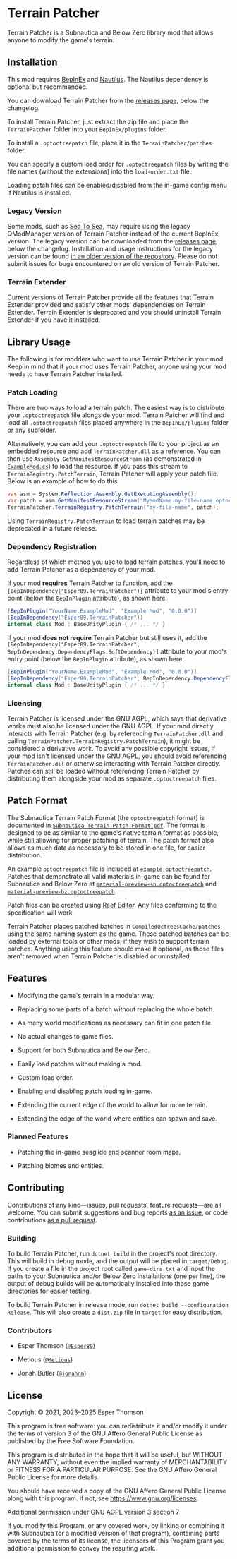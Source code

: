 # Terrain Patcher

Terrain Patcher is a Subnautica and Below Zero library mod that allows anyone to modify the game's
terrain.

## Installation

This mod requires [BepInEx](https://github.com/toebeann/BepInEx.Subnautica) and
[Nautilus](https://github.com/SubnauticaModding/Nautilus). The Nautilus dependency is optional but
recommended.

You can download Terrain Patcher from the [releases
page](https://github.com/Esper89/Subnautica-TerrainPatcher/releases/latest), below the changelog.

To install Terrain Patcher, just extract the zip file and place the `TerrainPatcher` folder into
your `BepInEx/plugins` folder.

To install a `.optoctreepatch` file, place it in the `TerrainPatcher/patches` folder.

You can specify a custom load order for `.optoctreepatch` files by writing the file names (without
the extensions) into the `load-order.txt` file.

Loading patch files can be enabled/disabled from the in-game config menu if Nautilus is installed.

### Legacy Version

Some mods, such as [Sea To Sea](https://reikakalseki.github.io/subnautica/mods/seatosea.html), may
require using the legacy QModManager version of Terrain Patcher instead of the current BepInEx
version. The legacy version can be downloaded from the [releases
page](https://github.com/Esper89/Subnautica-TerrainPatcher/releases/tag/v0.4), below the changelog.
Installation and usage instructions for the legacy version can be found [in an older version of the
repository](https://github.com/Esper89/Subnautica-TerrainPatcher/tree/v0.4). Please do not submit
issues for bugs encountered on an old version of Terrain Patcher.

### Terrain Extender

Current versions of Terrain Patcher provide all the features that Terrain Extender provided and
satisfy other mods' dependencies on Terrain Extender. Terrain Extender is deprecated and you should
uninstall Terrain Extender if you have it installed.

## Library Usage

The following is for modders who want to use Terrain Patcher in your mod. Keep in mind that if your
mod uses Terrain Patcher, anyone using your mod needs to have Terrain Patcher installed.

### Patch Loading

There are two ways to load a terrain patch. The easiest way is to distribute your `.optoctreepatch`
file alongside your mod. Terrain Patcher will find and load all `.optoctreepatch` files placed
anywhere in the `BepInEx/plugins` folder or any subfolder.

Alternatively, you can add your `.optoctreepatch` file to your project as an embedded resource and
add `TerrainPatcher.dll` as a reference. You can then use `Assembly.GetManifestResourceStream` (as
demonstrated in [`ExampleMod.cs`](./examples/ExampleMod.cs)) to load the resource. If you pass this
stream to `TerrainRegistry.PatchTerrain`, Terrain Patcher will apply your patch file. Below is an
example of how to do this.

```cs
var asm = System.Reflection.Assembly.GetExecutingAssembly();
var patch = asm.GetManifestResourceStream("MyModName.my-file-name.optoctreepatch");
TerrainPatcher.TerrainRegistry.PatchTerrain("my-file-name", patch);
```

Using `TerrainRegistry.PatchTerrain` to load terrain patches may be deprecated in a future release.

### Dependency Registration

Regardless of which method you use to load terrain patches, you'll need to add Terrain Patcher as a
dependency of your mod.

If your mod **requires** Terrain Patcher to function, add the
`[BepInDependency("Esper89.TerrainPatcher")]` attribute to your mod's entry point (below the
`BepInPlugin` attribute), as shown here:

```cs
[BepInPlugin("YourName.ExampleMod", "Example Mod", "0.0.0")]
[BepInDependency("Esper89.TerrainPatcher")]
internal class Mod : BaseUnityPlugin { /* ... */ }
```

If your mod **does not require** Terrain Patcher but still uses it, add the
`[BepInDependency("Esper89.TerrainPatcher", BepInDependency.DependencyFlags.SoftDependency)]`
attribute to your mod's entry point (below the `BepInPlugin` attribute), as shown here:

```cs
[BepInPlugin("YourName.ExampleMod", "Example Mod", "0.0.0")]
[BepInDependency("Esper89.TerrainPatcher", BepInDependency.DependencyFlags.SoftDependency)]
internal class Mod : BaseUnityPlugin { /* ... */ }
```

### Licensing

Terrain Patcher is licensed under the GNU AGPL, which says that derivative works must also be
licensed under the GNU AGPL. If your mod directly interacts with Terrain Patcher (e.g. by
referencing `TerrainPatcher.dll` and calling `TerrainPatcher.TerrainRegistry.PatchTerrain`), it
might be considered a derivative work. To avoid any possible copyright issues, if your mod isn't
licensed under the GNU AGPL, you should avoid referencing `TerrainPatcher.dll` or otherwise
interacting with Terrain Patcher directly. Patches can still be loaded without referencing Terrain
Patcher by distributing them alongside your mod as separate `.optoctreepatch` files.

## Patch Format

The Subnautica Terrain Patch Format (the `optoctreepatch` format) is documented in [`Subnautica
Terrain Patch Format.pdf`](./doc/Subnautica%20Terrain%20Patch%20Format.pdf). The format
is designed to be as similar to the game's native terrain format as possible, while still allowing
for proper patching of terrain. The patch format also allows as much data as necessary to be stored
in one file, for easier distribution.

An example `optoctreepatch` file is included at
[`example.optoctreepatch`](./examples/example.optoctreepatch). Patches that demonstrate all valid
materials in-game can be found for Subnautica and Below Zero at
[`material-preview-sn.optoctreepatch`](./examples/material-preview-sn.optoctreepatch) and
[`material-preview-bz.optoctreepatch`](./examples/material-preview-bz.optoctreepatch).

Patch files can be created using [Reef Editor](https://github.com/eternaight/sn-terrain-edit). Any
files conforming to the specification will work.

Terrain Patcher places patched batches in `CompiledOctreesCache/patches`, using the same naming
system as the game. These patched batches can be loaded by external tools or other mods, if they
wish to support terrain patches. Anything using this feature should make it optional, as those files
aren't removed when Terrain Patcher is disabled or uninstalled.

## Features

- Modifying the game's terrain in a modular way.

- Replacing some parts of a batch without replacing the whole batch.

- As many world modifications as necessary can fit in one patch file.

- No actual changes to game files.

- Support for both Subnautica and Below Zero.

- Easily load patches without making a mod.

- Custom load order.

- Enabling and disabling patch loading in-game.

- Extending the current edge of the world to allow for more terrain.

- Extending the edge of the world where entities can spawn and save.

### Planned Features

- Patching the in-game seaglide and scanner room maps.

- Patching biomes and entities.

## Contributing

Contributions of any kind—issues, pull requests, feature requests—are all welcome. You can submit
suggestions and bug reports [as an
issue](https://github.com/Esper89/Subnautica-TerrainPatcher/issues/new/choose), or code
contributions [as a pull request](https://github.com/Esper89/Subnautica-TerrainPatcher/pulls).

### Building

To build Terrain Patcher, run `dotnet build` in the project's root directory. This will build in
debug mode, and the output will be placed in `target/Debug`. If you create a file in the project
root called `game-dirs.txt` and input the paths to your Subnautica and/or Below Zero installations
(one per line), the output of debug builds will be automatically installed into those game
directories for easier testing.

To build Terrain Patcher in release mode, run `dotnet build --configuration Release`. This will
also create a `dist.zip` file in `target` for easy distribution.

### Contributors

- Esper Thomson ([`@Esper89`](https://github.com/Esper89))

- Metious ([`@Metious`](https://github.com/Metious))

- Jonah Butler ([`@jonahnm`](https://github.com/jonahnm))

## License

Copyright © 2021, 2023–2025 Esper Thomson

This program is free software: you can redistribute it and/or modify it under the terms of version
3 of the GNU Affero General Public License as published by the Free Software Foundation.

This program is distributed in the hope that it will be useful, but WITHOUT ANY WARRANTY; without
even the implied warranty of MERCHANTABILITY or FITNESS FOR A PARTICULAR PURPOSE. See the GNU Affero
General Public License for more details.

You should have received a copy of the GNU Affero General Public License along with this program.
If not, see <https://www.gnu.org/licenses>.

Additional permission under GNU AGPL version 3 section 7

If you modify this Program, or any covered work, by linking or combining it with Subnautica (or a
modified version of that program), containing parts covered by the terms of its license, the
licensors of this Program grant you additional permission to convey the resulting work.
